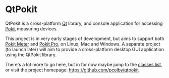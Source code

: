 # QtPokit

QtPokit is a cross-platform [Qt] library, and console application for accessing [Pokit] measuring devices.

This project is in very early stages of development, but aims to support both [Pokit Meter] and
[Pokit Pro], on Linux, Mac and Windows. A separate project (to launch later) will aim to provide a
cross-platform desktop GUI application using the QtPokit library.

There's a lot more to go here, but in for now maybe jump to the [classes list](annotated.html), or visit
the project homepage: https://github.com/pcolby/qtpokit

[Pokit]:       https://www.pokitinnovations.com/ "Pokit Innovations"
[Pokit Meter]: https://www.pokitinnovations.com/pokit-meter/
[Pokit Pro]:   https://www.pokitinnovations.com/pokit-pro/
[Qt]:          https://www.qt.io/
